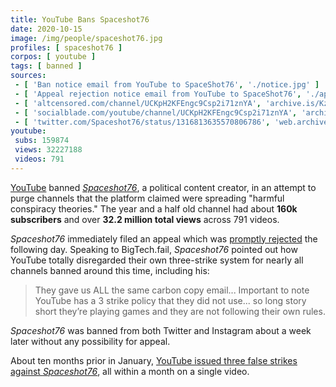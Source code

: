 ```yaml
---
title: YouTube Bans Spaceshot76
date: 2020-10-15
image: /img/people/spaceshot76.jpg
profiles: [ spaceshot76 ]
corpos: [ youtube ]
tags: [ banned ]
sources:
 - [ 'Ban notice email from YouTube to SpaceShot76', './notice.jpg' ]
 - [ 'Appeal rejection notice email from YouTube to SpaceShot76', './appeal-rejection.jpg' ]
 - [ 'altcensored.com/channel/UCKpH2KFEngc9Csp2i71znYA', 'archive.is/KzKPZ' ]
 - [ 'socialblade.com/youtube/channel/UCKpH2KFEngc9Csp2i71znYA', 'archive.is/Yq43m' ]
 - [ 'twitter.com/Spaceshot76/status/1316813635570806786', 'web.archive.org/web/20201015190113/https://twitter.com/Spaceshot76/status/1316813635570806786' ]
youtube:
 subs: 159874
 views: 32227188
 videos: 791
---
```


[YouTube](/youtube/) banned [_Spaceshot76_](/profiles/spaceshot76/), a
political content creator, in an attempt to purge channels that the platform
claimed were spreading "harmful conspiracy theories." The year and a half old
channel had about **160k subscribers** and over **32.2 million total views**
across 791 videos.

_Spaceshot76_ immediately filed an appeal which was [promptly
rejected](appeal-rejection.jpg) the following day. Speaking to BigTech.fail,
_Spaceshot76_ pointed out how YouTube totally disregarded their own
three-strike system for nearly all channels banned around this time, including
his:

> They gave us ALL the same carbon copy email... Important to note YouTube has
> a 3 strike policy that they did not use... so long story short they’re
> playing games and they are not following their own rules.

_Spaceshot76_ was banned from both Twitter and Instagram about a week later
without any possibility for appeal.

About ten months prior in January, [YouTube issued three false strikes against
_Spaceshot76_](/e/youtube-three-false-strikes-on-single-spaceshot76-video/),
all within a month on a single video.
